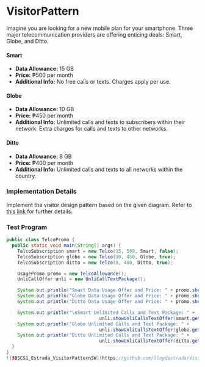 # VisitorPattern

Imagine you are looking for a new mobile plan for your smartphone. Three major telecommunication providers are offering enticing deals: Smart, Globe, and Ditto.

#### Smart
- **Data Allowance:** 15 GB
- **Price:** ₱500 per month
- **Additional Info:** No free calls or texts. Charges apply per use.

#### Globe
- **Data Allowance:** 10 GB
- **Price:** ₱450 per month
- **Additional Info:** Unlimited calls and texts to subscribers within their network. Extra charges for calls and texts to other networks.

#### Ditto
- **Data Allowance:** 8 GB
- **Price:** ₱400 per month
- **Additional Info:** Unlimited calls and texts to all networks within the country.

### Implementation Details

Implement the visitor design pattern based on the given diagram. Refer to [this link](#) for further details.

### Test Program

```java
public class TelcoPromo {
  public static void main(String[] args) {
    TelcoSubscription smart = new Telco(15, 500, Smart, false);
    TelcoSubscription globe = new Telco(10, 450, Globe, true);
    TelcoSubscription ditto = new Telco(8, 400, Ditto, true);

    UsagePromo promo = new TelcoAllowance();
    UnliCallOffer unli = new UnliCallTextPackage();    

    System.out.println("Smart Data Usage Offer and Price: " + promo.showAllowance(smart.getTelcoName(), smart.getPromoPrice()));
    System.out.println("Globe Data Usage Offer and Price: " + promo.showAllowance(globe.getTelcoName(), globe.getPromoPrice()));
    System.out.println("Ditto Data Usage Offer and Price: " + promo.showAllowance(ditto.getTelcoName(), ditto.getPromoPrice()));

    System.out.println("\nSmart Unlimited Calls and Text Package: " +
                                  unli.showUnliCallsTextOffer(smart.getTelcoName(), smart.getUnliCallText()));
    System.out.println("Globe Unlimited Calls and Text Package: " +
                                  unli.showUnliCallsTextOffer(globe.getTelcoName(), globe.getUnliCallText()));
    System.out.println("Ditto Unlimited Calls and Text Package: " +
                                  unli.showUnliCallsTextOffer(ditto.getTelcoName(), ditto.getUnliCallText()));
  }
}
![3BSCS1_Estrada_VisitorPatternSW](https://github.com/lloydestrada/VisitorPattern/assets/142376663/d8327d14-cda2-4c64-87a2-05253cee3ad9)


